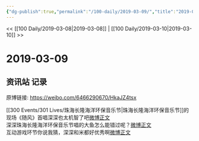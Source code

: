 ```yaml
---
{"dg-publish":true,"permalink":"/100-daily/2019-03-09/","title":"2019-03-09"}
---
```



<< [[100 Daily/2019-03-08\|2019-03-08]] | [[100 Daily/2019-03-10\|2019-03-10]] >>

# 2019-03-09

## 资讯站 记录

原博链接: https://weibo.com/6466290670/HkaJZ4tsx

[[300 Events/301 Lives/珠海长隆海洋环保音乐节\|珠海长隆海洋环保音乐节]]的现场《随风》首唱深深也太机智了吧[微博正文](https://m.weibo.cn/6466290670/4347733978304324)  
深深珠海长隆海洋环保音乐节唱的大鱼怎么能错过呢？[微博正文](https://m.weibo.cn/6466290670/4347929169392604)  
互动游戏环节你说我猜，深深和米都好优秀啊[微博正文](https://m.weibo.cn/6466290670/4347933400540366)
